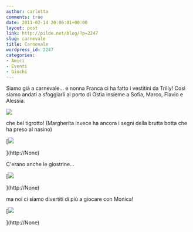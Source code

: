 ```yaml
---
author: carlotta
comments: true
date: 2011-02-14 20:06:01+00:00
layout: post
link: http://pilde.net/blog/?p=2247
slug: carnevale
title: Carnevale
wordpress_id: 2247
categories:
- Amici
- Eventi
- Giochi
---
```


Siamo già a carnevale... e nonna Franca ci ha fatto i vestitini da Trilly! Così siamo andati a sfoggiarli al porto di Ostia insieme a Sofia, Marco, Flavio e Alessia. 

![]({{baseurl}}/uploads/2011/02/mati_sofi_maschere.jpg)




che bel tigrotto! (Margherita invece ha ancora i segni della brutta botta che ha preso al nasino)


[](http://None)




[![]({{baseurl}}/uploads/2011/02/marghe_marco.jpg)


](http://None)




C'erano anche le giostrine...

[![]({{baseurl}}/uploads/2011/02/giostrine.jpg)


](http://None)




ma noi ci siamo divertiti di più a giocare con Monica!

[![]({{baseurl}}/uploads/2011/02/porto_monichina.jpg)


](http://None)



